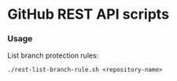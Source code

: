 # GitHub REST API scripts

### Usage

List branch protection rules:
```shell
./rest-list-branch-rule.sh <repository-name>
```

